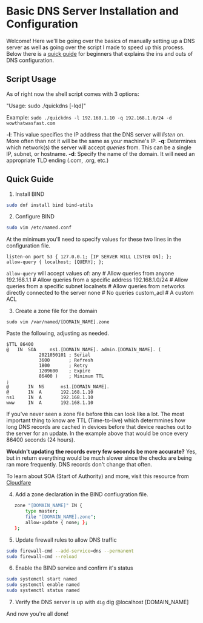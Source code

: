 # Basic DNS Server Installation and Configuration

Welcome! Here we'll be going over the basics of manually setting up a DNS server as well as going over the script I made to speed up this process. Below there is a [quick guide](#quick-guide) for beginners that explains the ins and outs of DNS configuration.

## Script Usage
As of right now the shell script comes with 3 options:

"Usage: sudo ./quickdns [-lqd]"

Example:
`sudo ./quickdns -l 192.168.1.10 -q 192.168.1.0/24 -d wowthatwasfast.com`

**-l**: This value specifies the IP address that the DNS server will *listen* on. More often than not it will be the same as your machine's IP.
**-q**: Determines which network(s) the server will accept *queries* from. This can be a single IP, subnet, or hostname.
**-d**: Specify the name of the domain. It will need an appropriate TLD ending (.com, .org, etc.)


## Quick Guide
1. Install BIND
```bash
sudo dnf install bind bind-utils
```

2. Configure BIND
```bash
sudo vim /etc/named.conf
```

At the minimum you'll need to specify values for these two lines in the configuration file.
```
listen-on port 53 { 127.0.0.1; [IP SERVER WILL LISTEN ON]; };
allow-query { localhost; [QUERY]; };
```

`allow-query` will accept values of:
any              # Allow queries from anyone
192.168.1.1      # Allow queries from a specific address
192.168.1.0/24   # Allow queries from a specific subnet
localnets        # Allow queries from networks directly connected to the server
none             # No queries
custom_acl       # A custom ACL

3. Create a zone file for the domain
```
sudo vim /var/named/[DOMAIN_NAME].zone
```

Paste the following, adjusting as needed.
```
$TTL 86400
@   IN  SOA     ns1.[DOMAIN_NAME]. admin.[DOMAIN_NAME]. (
            2021050101 ; Serial
            3600       ; Refresh
            1800       ; Retry
            1209600    ; Expire
            86400 )    ; Minimum TTL
;
@       IN  NS      ns1.[DOMAIN_NAME].
@       IN  A       192.168.1.10
ns1     IN  A       192.168.1.10
www     IN  A       192.168.1.10
```

If you've never seen a zone file before this can look like a lot. The most important thing to know are TTL (Time-to-live) which determmines how long DNS records are cached in devices before that device reaches out to the server for an update. In the example above that would be once every 86400 seconds (24 hours). 

**Wouldn't updating the records every few seconds be more accurate?** Yes, but in return everything would be much slower since the checks are being ran more frequently. DNS records don't change that often.

To learn about SOA (Start of Authority) and more, visit this resource from [Cloudfare](https://www.cloudflare.com/learning/dns/glossary/dns-zone/)


4. Add a zone declaration in the BIND confiugration file.
```bash
   zone "[DOMAIN_NAME]" IN {
       type master;
       file "[DOMAIN_NAME].zone";
       allow-update { none; };
   };

```
5. Update firewall rules to allow DNS traffic
```bash
sudo firewall-cmd --add-service=dns --permanent
sudo firewall-cmd --reload
```

6. Enable the BIND service and confirm it's status
```bash
sudo systemctl start named
sudo systemctl enable named
sudo systemctl status named
```

7. Verify the DNS server is up with `dig`
dig @localhost [DOMAIN_NAME]

And now you're all done!
